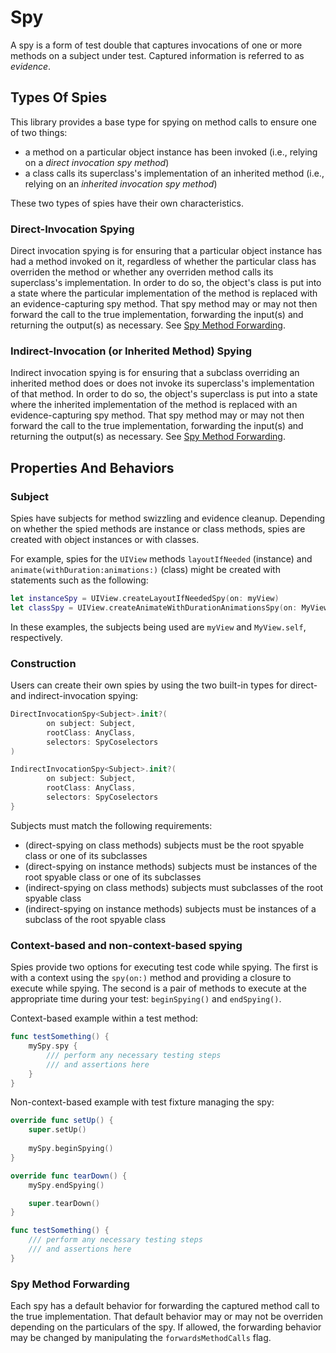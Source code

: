 Spy
===

A spy is a form of test double that captures invocations of one or more methods on a subject under test.  Captured information is referred to as *evidence*.


## Types Of Spies

This library provides a base type for spying on method calls to ensure one of two things:

* a method on a particular object instance has been invoked (i.e., relying on a *direct invocation spy method*)
* a class calls its superclass's implementation of an inherited method (i.e., relying on an *inherited invocation spy method*)

These two types of spies have their own characteristics.


### Direct-Invocation Spying

Direct invocation spying is for ensuring that a particular object instance has had a method invoked on it, regardless of whether the particular class has overriden the method or whether any overriden method calls its superclass's implementation.  In order to do so, the object's class is put into a state where the particular implementation of the method is replaced with an evidence-capturing spy method.  That spy method may or may not then forward the call to the true implementation, forwarding the input(s) and returning the output(s) as necessary.  See [Spy Method Forwarding](#spy-method-forwarding).


### Indirect-Invocation (or Inherited Method) Spying

Indirect invocation spying is for ensuring that a subclass overriding an inherited method does or does not invoke its superclass's implementation of that method.  In order to do so, the object's superclass is put into a state where the inherited implementation of the method is replaced with an evidence-capturing spy method.  That spy method may or may not then forward the call to the true implementation, forwarding the input(s) and returning the output(s) as necessary.  See [Spy Method Forwarding](#spy-method-forwarding).


## Properties And Behaviors

### Subject

Spies have subjects for method swizzling and evidence cleanup.  Depending on whether the spied methods are instance or class methods, spies are created with object instances or with classes.

For example, spies for the `UIView` methods `layoutIfNeeded` (instance) and `animate(withDuration:animations:)` (class) might be created with statements such as the following:

```swift
let instanceSpy = UIView.createLayoutIfNeededSpy(on: myView)
let classSpy = UIView.createAnimateWithDurationAnimationsSpy(on: MyView.self)
```

In these examples, the subjects being used are `myView` and `MyView.self`, respectively.

### Construction

Users can create their own spies by using the two built-in types for direct- and indirect-invocation spying:

```swift
DirectInvocationSpy<Subject>.init?(
        on subject: Subject,
        rootClass: AnyClass,
        selectors: SpyCoselectors
)

IndirectInvocationSpy<Subject>.init?(
        on subject: Subject,
        rootClass: AnyClass,
        selectors: SpyCoselectors
}
```

Subjects must match the following requirements:

- (direct-spying on class methods) subjects must be the root spyable class or one of its subclasses
- (direct-spying on instance methods) subjects must be instances of the root spyable class or one of its subclasses
- (indirect-spying on class methods) subjects must subclasses of the root spyable class
- (indirect-spying on instance methods) subjects must be instances of a subclass of the root spyable class


### Context-based and non-context-based spying

Spies provide two options for executing test code while spying.  The first is with a context using the `spy(on:)` method and providing a closure to execute while spying.  The second is a pair of methods to execute at the appropriate time during your test: `beginSpying()` and `endSpying()`.

Context-based example within a test method:

```swift
func testSomething() {
	mySpy.spy {
		/// perform any necessary testing steps
		/// and assertions here
	}
}
```

Non-context-based example with test fixture managing the spy:

```swift
override func setUp() {
	super.setUp()
	
	mySpy.beginSpying()
}

override func tearDown() {
	mySpy.endSpying()

	super.tearDown()
}

func testSomething() {
	/// perform any necessary testing steps
	/// and assertions here
}
```


### Spy Method Forwarding

Each spy has a default behavior for forwarding the captured method call to the true implementation.  That default behavior may or may not be overriden depending on the particulars of the spy.  If allowed, the forwarding behavior may be changed by manipulating the `forwardsMethodCalls` flag.

